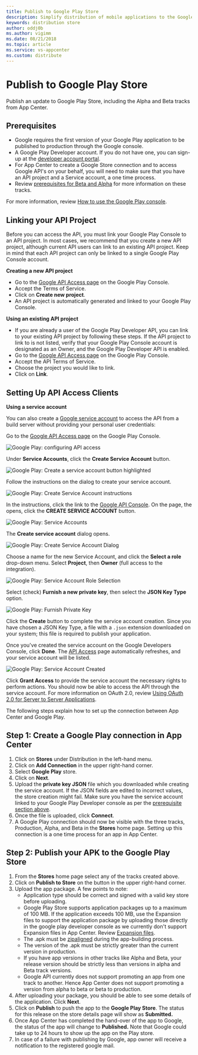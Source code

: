 ```yaml
---
title: Publish to Google Play Store
description: Simplify distribution of mobile applications to the Google Play store 
keywords: distribution store
author: oddj0b
ms.author: vigimm
ms.date: 08/21/2018
ms.topic: article
ms.service: vs-appcenter
ms.custom: distribute
---
```


# Publish to Google Play Store

Publish an update to Google Play Store, including the Alpha and Beta tracks from App Center. 

## Prerequisites

* Google requires the first version of your Google Play application to be published to production through the Google console.
* A Google Play Developer account. If you do not have one, you can sign-up at the [developer account portal](https://play.google.com/apps/publish/signup).
* For App Center to create a Google Store connection and to access Google API's on your behalf, you will need to make sure that you have an API project and a Service account, a one time process.
* Review [prerequisites for Beta and Alpha](https://developer.android.com/distribute/best-practices/launch/beta-tests.html) for more information on these tracks.

For more information, review [How to use the Google Play console](https://support.google.com/googleplay/android-developer/answer/6112435?hl=en).

## Linking your API Project

Before you can access the API, you must link your Google Play Console to an API project. In most cases, we recommend that you create a new API project, although current API users can link to an existing API project. Keep in mind that each API project can only be linked to a single Google Play Console account.

**Creating a new API project**

* Go to the [Google API Access page](https://play.google.com/apps/publish/#ApiAccessPlace) on the Google Play Console.
* Accept the Terms of Service.
* Click on **Create new project**.
* An API project is automatically generated and linked to your Google Play Console.

**Using an existing API project**

* If you are already a user of the Google Play Developer API, you can link to your existing API project by following these steps. If the API project to link to is not listed, verify that your Google Play Console account is designated as an Owner, and the Google Play Developer API is enabled.
* Go to the [Google API Access page](https://play.google.com/apps/publish/#ApiAccessPlace) on the Google Play Console.
* Accept the API Terms of Service.
* Choose the project you would like to link.
* Click on **Link**.

## Setting Up API Access Clients

**Using a service account**

You can also create a [Google service account](https://developers.google.com/accounts/docs/OAuth2ServiceAccount) to access the API from a build server without providing your personal user credentials:

Go to the [Google API Access page](https://play.google.com/apps/publish/#ApiAccessPlace) on the Google Play Console.

  ![Google Play: configuring API access](~/distribution/images/image1.png)
 
Under **Service Accounts**, click the **Create Service Account** button.

  ![Google Play: Create a service account button highlighted](~/distribution/images/image2.png)
 
Follow the instructions on the dialog to create your service account.

  ![Google Play: Create Service Account instructions](~/distribution/images/image3.png)
 
In the instructions, click the link to the [Google API Console](https://play.google.com/apps/publish/#ApiAccessPlace). On the page, the opens, click the **CREATE SERVICE ACCOUNT** button.

  ![Google Play: Service Accounts](~/distribution/images/image4.png)

The **Create service account** dialog opens.

  ![Google Play: Create Service Account Dialog](~/distribution/images/image5.png)
 
Choose a name for the new Service Account, and click the **Select a role** drop-down menu. Select **Project**, then **Owner** (full access to the integration).
 
  ![Google Play: Service Account Role Selection](~/distribution/images/image6.png)
 
Select (check) **Furnish a new private key**, then select the **JSON Key Type** option.

  ![Google Play: Furnish Private Key](~/distribution/images/image7.png)

Click the **Create** button to complete the service account creation. Since you have chosen a JSON Key Type, a file with a `.json` extension downloaded on your system; this file is required to publish your application.

Once you've created the service account on the Google Developers Console, click **Done**. The [API Access](https://play.google.com/apps/publish/#ApiAccessPlace) page automatically refreshes, and your service account will be listed.

  ![Google Play: Service Account Created](~/distribution/images/image8.png)

Click **Grant Access** to provide the service account the necessary rights to perform actions. You should now be able to access the API through the service account. For more information on OAuth 2.0, review [Using OAuth 2.0 for Server to Server Applications](https://developers.google.com/accounts/docs/OAuth2ServiceAccount).

The following steps explain how to set up the connection between App Center and Google Play.

## Step 1: Create a Google Play connection in App Center

1. Click on **Stores** under Distribution in the left-hand menu. 
2. Click on **Add Connection** in the upper right-hand corner.
3. Select **Google Play** store.
4. Click on **Next**.
5. Upload the **private key JSON** file which you downloaded while creating the service account. If the JSON fields are edited to incorrect values, the store creation might fail. Make sure you have the service account linked to your Google Play Developer console as per the [prerequisite section above](#prerequisites).
6. Once the file is uploaded, click **Connect**.
7. A Google Play connection should now be visible with the three tracks, Production, Alpha, and Beta in the **Stores** home page. Setting up this connection is a one time process for an app in App Center.

## Step 2: Publish your APK to the Google Play Store

1. From the **Stores** home page select any of the tracks created above.
2. Click on **Publish to Store** on the button in the upper right-hand corner.
3. Upload the app package. A few points to note:
   * Application type should be correct and signed with a valid key store before uploading.
   * Google Play Store supports application packages up to a maximum of 100 MB. If the application exceeds 100 MB, use the Expansion files to support the application package by uploading those directly in the google play developer console as we currently don't support Expansion files in App Center. Review [Expansion files](https://support.google.com/googleplay/android-developer/answer/2481797?hl=en).
   * The .apk must be [zipaligned](https://developer.android.com/studio/command-line/zipalign.html) during the app-building process.
   * The version of the .apk must be strictly greater than the current version in production.
   * If you have app versions in other tracks like Alpha and Beta, your release version should be strictly less than versions in alpha and Beta track versions.
   * Google API currently does not support promoting an app from one track to another. Hence App Center does not support promoting a version from alpha to beta or beta to production.
4. After uploading your package, you should be able to see some details of the application. Click **Next**.
5. Click on **Publish** to push the app to the **Google Play Store**. The status for this release on the store details page will show as **Submitted.**
6. Once App Center has completed the hand-over of the app to Google, the status of the app will change to **Published.** Note that Google could take up to 24 hours to show up the app on the Play store.
7. In case of a failure with publishing by Google, app owner will receive a notification to the registered google mail.
